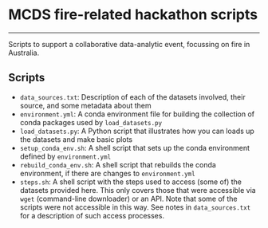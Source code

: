 # MCDS fire-related hackathon scripts
---
Scripts to support a collaborative data-analytic event, focussing on
fire in Australia. 

## Scripts
 - `data_sources.txt`: Description of each of the datasets involved,
   their source, and some metadata about them
 - `environment.yml`: A conda environment file for building the
   collection of conda packages used by `load_datasets.py`
 - `load_datasets.py`: A Python script that illustrates how you can
   loads up the datasets and make basic plots
 - `setup_conda_env.sh`: A shell script that sets up the conda
   environment defined by `environment.yml`
 - `rebuild_conda_env.sh`: A shell script that rebuilds the conda
   environment, if there are changes to `environment.yml`
 - `steps.sh`: A shell script with the steps used to access (some of)
   the datasets provided here. This only covers those that were
   accessible via `wget` (command-line downloader) or an API. Note
   that some of the scripts were not accessible in this way. See 
   notes in `data_sources.txt` for a description of such access 
   processes.





